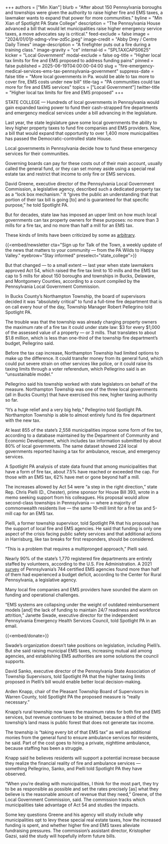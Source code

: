 +++
authors = ["Min Xian"]
blurb = "After about 150 Pennsylvania boroughs and townships were given the authority to raise higher fire and EMS taxes, a lawmaker wants to expand that power for more communities."
byline = "Min Xian of Spotlight PA State College"
description = "The Pennsylvania House advanced a bill that would let municipalities raise higher emergency service taxes, a move advocates say is critical."
feed-exclude = false
image = "2024/01/01jt-xdmg-v1rw-zd5c.jpeg"
image-credit = "Abby Drey / Centre Daily Times"
image-description = "A firefighter puts out a fire during a training class."
image-gravity = "ce"
internal-id = "SPLTAXCAPS0625"
kicker = "Local Government"
modal-exclude = false
og-title = "Higher local tax limits for fire and EMS proposed to address funding pains"
pinned = false
published = 2025-06-19T04:00:00-04:00
slug = "fire-emergency-medical-services-ems-tax-pennsylvania-government"
suppress-date = false
title = "More local governments in Pa. would be able to tax more to cover fire, EMS costs under new bill"
title-tag = "PA communities could tax more for fire and EMS services"
topics = ["Local Government"]
twitter-title = "Higher local tax limits for fire and EMS proposed"
+++

STATE COLLEGE — Hundreds of local governments in Pennsylvania would gain expanded taxing power to fund their cash-strapped fire departments and emergency medical services under a bill advancing in the legislature.

Last year, the state legislature gave some local governments the ability to levy higher property taxes to fund fire companies and EMS providers. Now, a bill that would expand that opportunity to over 1,400 more municipalities has passed the Democratic-controlled state House.

Local governments in Pennsylvania decide how to fund these emergency services for their communities.

Governing boards can pay for these costs out of their main account, usually called the general fund, or they can set money aside using a special real estate tax and restrict that income to only fire or EMS services.

David Greene, executive director of the Pennsylvania Local Government Commission, a legislative agency, described such a dedicated property tax as a “lock box mechanism.” It “gives the public an understanding that that portion of their tax bill is going \[to\] and is guaranteed for that specific purpose,” he told Spotlight PA.

But for decades, state law has imposed an upper limit on how much local governments can tax property owners for these purposes: no more than 3 mills for a fire tax, and no more than half a mill for an EMS tax.

These kinds of limits have been criticized by some as <a href="https://www.spotlightpa.org/statecollege/2023/12/property-taxes-pennsylvania-local-government-mil-fire-ems/">arbitrary</a>.

{{<embed/newsletter cta="Sign up for Talk of the Town, a weekly update of the news that matters to your community — from the PA Wilds to Happy Valley." eyebrow="Stay informed" preselect="state_college">}}

But that changed — to a small extent — last year when state lawmakers approved Act 54, which raised the fire tax limit to 10 mills and the EMS tax cap to 5 mills for about 150 boroughs and townships in Bucks, Delaware, and Montgomery Counties, according to a count compiled by the Pennsylvania Local Government Commission.

In Bucks County’s Northampton Township, the board of supervisors decided it was “absolutely critical” to fund a full-time fire department that is on call every hour of the day, Township Manager Robert Pellegrino told Spotlight PA.

The trouble was that the township was already charging property owners the maximum rate of a fire tax it could under state law: $3 for every $1,000 of the assessed value of a property — or 3 mills. That translates to about $1.8 million, which is less than one-third of the township fire department’s budget, Pellegrino said.

Before the tax cap increase, Northampton Township had limited options to make up the difference. It could transfer money from its general fund, which could put severe strain on other services like police, or it could raise its taxing limits through a voter referendum, which Pellegrino said is an “unsustainable model.”

Pellegrino said his township worked with state legislators on behalf of the measure. Northampton Township was one of the three local governments (all in Bucks County) that have exercised this new, higher taxing authority so far.

“It’s a huge relief and a very big help,” Pellegrino told Spotlight PA. Northampton Township is able to almost entirely fund its fire department with the new tax.

At least 855 of the state’s 2,558 municipalities impose some form of fire tax, according to a database maintained by the Department of Community and Economic Development, which includes tax information submitted by about 80% of local governments. The same dataset showed 224 local governments reported having a tax for ambulance, rescue, and emergency services.

A Spotlight PA analysis of state data found that among municipalities that have a form of fire tax, about 7.5% have reached or exceeded the cap. For those with an EMS tax, 62% have met or gone beyond half a mill.

The increases allowed by Act 54 were “a step in the right direction,” state Rep. Chris Pielli (D., Chester), prime sponsor for House Bill 393, wrote in a memo seeking support from his colleagues. His proposal would allow second-class townships in Pennsylvania — where a majority of commonwealth residents live — the same 10-mill limit for a fire tax and 5-mill cap for an EMS tax.

Pielli, a former township supervisor, told Spotlight PA that his proposal has the support of local fire and EMS agencies. He said that funding is only one aspect of the crisis facing public safety services and that additional actions in Harrisburg, like tax breaks for first responders, should be considered.

“This is a problem that requires a multipronged approach,” Pielli said.

Nearly 90% of the state’s 1,770 registered fire departments are entirely staffed by volunteers, according to the U.S. Fire Administration. A 2021 <a href="https://www.rural.pa.gov/download.cfm?file=Resources/fact-sheets/EMS-survey-2022.pdf">survey</a> of Pennsylvania’s 744 certified EMS agencies found more than half of them had experienced a budget deficit, according to the Center for Rural Pennsylvania, a legislative agency.

Many local fire companies and EMS providers have sounded the alarm on funding and operational challenges.

“EMS systems are collapsing under the weight of outdated reimbursement models \[and\] the lack of funding to maintain 24/7 readiness and workforce attrition,” Janette Swade, executive director for the independent Pennsylvania Emergency Health Services Council, told Spotlight PA in an email.

{{<embed/donate>}}

Swade’s organization doesn’t take positions on legislation, including Pielli’s. But she said raising municipal EMS taxes, increasing mutual aid among agencies, and establishing EMS authorities are some solutions the council supports.

David Sanko, executive director of the Pennsylvania State Association of Township Supervisors, told Spotlight PA that the higher taxing limits proposed in Pielli’s bill would enable better local decision-making.

Arden Knapp, chair of the Pleasant Township Board of Supervisors in Warren County, told Spotlight PA the proposed measure is “really necessary.”

Knapp’s rural township now taxes the maximum rates for both fire and EMS services, but revenue continues to be strained, because a third of the township’s land mass is public forest that does not generate tax income.

The township is “taking every bit of that EMS tax” as well as additional monies from the general fund to ensure ambulance services for residents, he said. Part of the cost goes to hiring a private, nighttime ambulance, because staffing has been a struggle.

Knapp said he believes residents will support a potential increase because they realize the financial reality of fire and ambulance services — something Pellegrino, Sanko, and Pielli told Spotlight PA they have observed.

“When you’re dealing with municipalities, I think for the most part, they try to be as responsible as possible and set the rates precisely \[as\] what they believe is the reasonable amount of revenue that they need,” Greene, of the Local Government Commission, said. The commission tracks which municipalities take advantage of Act 54 and studies the impacts.

Some key questions Greene and his agency will study include why municipalities opt to levy these special real estate taxes, how the increased funding is spent, and whether higher fire and EMS taxes alleviate fundraising pressures. The commission’s assistant director, Kristopher Gazsi, said the study will hopefully inform future bills.

